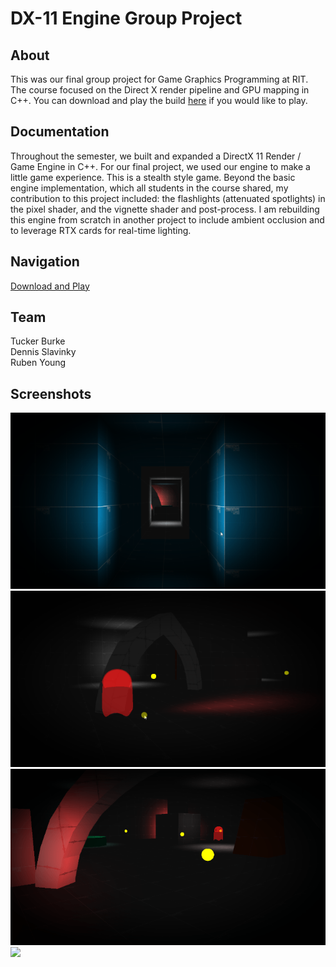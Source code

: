 # DX-11 Engine Group Project
## About
This was our final group project for Game Graphics Programming at RIT. The course focused on the Direct X render pipeline
and GPU mapping in C++. You can download and play the build [here](x64/Release/DX11GroupProject.zip) if you would like to play.
## Documentation
Throughout the semester, we built and expanded a DirectX 11 Render / Game Engine in C++. For our final project, we used our engine
to make a little game experience. This is a stealth style game. Beyond the basic engine implementation, which all students in the
course shared, my contribution to this project included: the flashlights (attenuated spotlights) in the pixel shader, and the vignette 
shader and post-process. I am rebuilding this engine from scratch in another project to include ambient occlusion and to leverage
RTX cards for real-time lighting.
## Navigation 
[Download and Play](x64/Release/DX11GroupProject.zip)   
## Team
Tucker Burke   
Dennis Slavinky   
Ruben Young
## Screenshots
![](ScreenCaptures/DX11-Engine.gif?raw=true)
![](ScreenCaptures/DX11-Engine2.gif?raw=true)
![](ScreenCaptures/DX11-Engine3.gif?raw=true)
![](ScreenCaptures/screenshot.png?raw=true)
